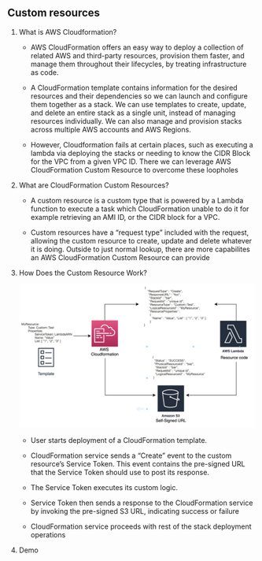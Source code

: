 ## Custom resources

1. What is AWS Cloudformation?

    - AWS CloudFormation offers an easy way to deploy a collection of related AWS and third-party resources, provision them faster, and manage them throughout their lifecycles, by treating infrastructure as code. 

    - A CloudFormation template contains information for the desired resources and their dependencies so we can launch and configure them together as a stack. We can use templates to create, update, and delete an entire stack as a single unit, instead of managing resources individually. We can also manage and provision stacks across multiple AWS accounts and AWS Regions.

    - However, Cloudformation fails at certain places, such as executing a lambda via deploying the stacks or needing to know the CIDR Block for the VPC from a given VPC ID. There we can leverage AWS CloudFormation Custom Resource to overcome these loopholes

2. What are CloudFormation Custom Resources?

    - A custom resource is a custom type that is powered by a Lambda function to execute a task which CloudFormation unable to do it for example retrieving an AMI ID, or the CIDR block for a VPC. 
    
    - Custom resources have a “request type” included with the request, allowing the custom resource to create, update and delete whatever it is doing. Outside to just normal lookup, there are more capabilites an AWS CloudFormation Custom Resource can provide

3. How Does the Custom Resource Work?
      
      <img src="images/image1.png" class="inline"/>

    - User starts deployment of a CloudFormation template.

    - CloudFormation service sends a “Create” event to the custom resource’s Service Token. This event contains the pre-signed URL that the Service Token should use to post its response.

    - The Service Token executes its custom logic.

    - Service Token then sends a response to the CloudFormation service by invoking the pre-signed S3 URL, indicating success or failure

    - CloudFormation service proceeds with rest of the stack deployment operations

4. Demo 
